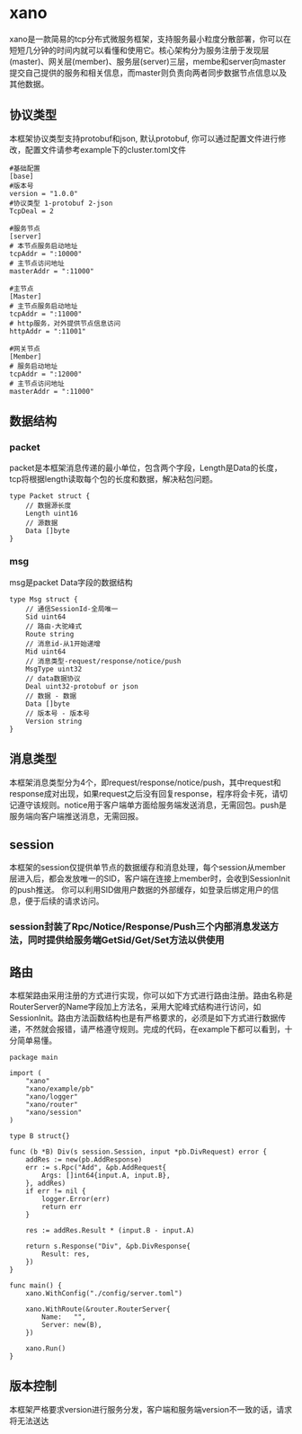 # xano
xano是一款简易的tcp分布式微服务框架，支持服务最小粒度分散部署，你可以在短短几分钟的时间内就可以看懂和使用它。核心架构分为服务注册于发现层(master)、网关层(member)、服务层(server)三层，membe和server向master提交自己提供的服务和相关信息，而master则负责向两者同步数据节点信息以及其他数据。

## 协议类型
本框架协议类型支持protobuf和json, 默认protobuf, 你可以通过配置文件进行修改，配置文件请参考example下的cluster.toml文件

```
#基础配置
[base]
#版本号
version = "1.0.0"
#协议类型 1-protobuf 2-json
TcpDeal = 2

#服务节点
[server]
# 本节点服务启动地址
tcpAddr = ":10000"
# 主节点访问地址
masterAddr = ":11000"

#主节点
[Master]
# 主节点服务启动地址
tcpAddr = ":11000"
# http服务，对外提供节点信息访问
httpAddr = ":11001"

#网关节点
[Member]
# 服务启动地址
tcpAddr = ":12000"
# 主节点访问地址
masterAddr = ":11000"
```

## 数据结构
### packet
packet是本框架消息传递的最小单位，包含两个字段，Length是Data的长度，tcp将根据length读取每个包的长度和数据，解决粘包问题。

```
type Packet struct {
	// 数据源长度
	Length uint16
	// 源数据
	Data []byte
}
```
### msg
msg是packet Data字段的数据结构

```
type Msg struct {
	// 通信SessionId-全局唯一
	Sid uint64
	// 路由-大驼峰式
	Route string
	// 消息id-从1开始递增
	Mid uint64
	// 消息类型-request/response/notice/push
	MsgType uint32
	// data数据协议
	Deal uint32-protobuf or json
	// 数据 - 数据
	Data []byte
	// 版本号 - 版本号
	Version string
}
```
## 消息类型
本框架消息类型分为4个，即request/response/notice/push，其中request和response成对出现，如果request之后没有回复response，程序将会卡死，请切记遵守该规则。notice用于客户端单方面给服务端发送消息，无需回包。push是服务端向客户端推送消息，无需回报。


## session
本框架的session仅提供单节点的数据缓存和消息处理，每个session从member层进入后，都会发放唯一的SID，客户端在连接上member时，会收到SessionInit的push推送。 你可以利用SID做用户数据的外部缓存，如登录后绑定用户的信息，便于后续的请求访问。
### session封装了Rpc/Notice/Response/Push三个内部消息发送方法，同时提供给服务端GetSid/Get/Set方法以供使用

## 路由
本框架路由采用注册的方式进行实现，你可以如下方式进行路由注册。路由名称是RouterServer的Name字段加上方法名，采用大驼峰式结构进行访问，如SessionInit。路由方法函数结构也是有严格要求的，必须是如下方式进行数据传递，不然就会报错，请严格遵守规则。完成的代码，在example下都可以看到，十分简单易懂。
```
package main

import (
	"xano"
	"xano/example/pb"
	"xano/logger"
	"xano/router"
	"xano/session"
)

type B struct{}

func (b *B) Div(s session.Session, input *pb.DivRequest) error {
	addRes := new(pb.AddResponse)
	err := s.Rpc("Add", &pb.AddRequest{
		Args: []int64{input.A, input.B},
	}, addRes)
	if err != nil {
		logger.Error(err)
		return err
	}

	res := addRes.Result * (input.B - input.A)

	return s.Response("Div", &pb.DivResponse{
		Result: res,
	})
}

func main() {
	xano.WithConfig("./config/server.toml")

	xano.WithRoute(&router.RouterServer{
		Name:   "",
		Server: new(B),
	})

	xano.Run()
}
```


## 版本控制
本框架严格要求version进行服务分发，客户端和服务端version不一致的话，请求将无法送达
